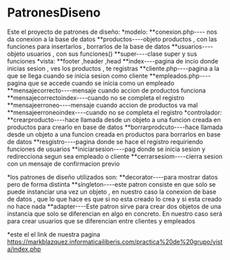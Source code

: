# PatronesDiseno
Este el proyecto de patrones de diseño:
*modelo: 
  **conexion.php----  nos da conexion a la base de datos 
  **productos----objeto productos , con las funciones para insertarlos , borrarlos de la base de datos 
  **usuarios----objeto usuarios , con sus funciones() 
  **super----clase super y sus funciones
*vista: 
  **footer ,header ,head 
  **index----pagina de incio donde inicias sesion , ves los productos , te registras 
  **cliente.php----pagina a la que se llega cuando se inicia sesion como cliente 
  **empleados.php----pagina que se accede cuando se inicia como un empleado 
  **mensajecorrecto----mensaje cuando accion de productos funciona 
  **mensajecorrectoindex----cuando no se completa el registro 
  **mensajeerroneo----mensaje cuando accion de productos va mal 
  **mensajeerroneoindex----cuando no se completa el registro
*controlador:
  **crearproducto----hace llamada desde un objeto a una funcion creada en productos para crearlo en base de datos
  **borrarprodcuto----hace llamada desde un objeto a una funcion creada en productos para borrarlos en base de datos
  **resgistro----pagina donde se hace el registro requiriendo funciones de usuarios 
  **iniciarsesion----pag donde se inicia sesion y redirecciona segun sea empleado o cliente 
  **cerrarsesiom----cierra sesion con un mensaje de confirmacion previo

*los patrones de diseño utilizados son: 
  **decorator----para mostrar datos pero de forma distinta 
  **singleton----este patron consiste en que solo se puede instanciar una vez un objeto , en nuestro caso la conexion de base de datos , que lo que hace es que si no esta creado lo crea y si esta creado no hace nada 
    **adapter----Este patron sirve para crear dos objetos de una instancia que solo se diferencian en algo en concreto. En nuestro caso será para crear usuarios que se diferencian entre clientes y empleados

*este el el link de nuestra pagina https://markblazquez.informaticailiberis.com/practica%20de%20grupo/vista/index.php
